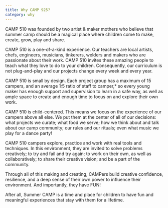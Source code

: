 ```yaml
---
title: Why CAMP 925?
category: why
---
```


CAMP 510 was founded by two artist & maker mothers who believe that summer camp should be a magical place where children come to make, create, grow, play and share.

CAMP 510 is a one-of-a-kind experience. Our teachers are local artists, chefs, engineers, musicians, tinkerers, welders and makers who are passionate about their work. CAMP 510 invites these amazing people to teach what they love to do to your children. Consequently, our curriculum is not plug-and-play and our projects change every week and every year. 

CAMP 510 is small by design. Each project group has a maximum of 15 campers, and an average 1:5 ratio of staff to camper,* so every young maker has enough support and supervision to learn in a safe way, as well as ample space to create and enough time to focus on and explore their own work.

CAMP 510 is child-centered. This means we focus on the experience of our campers above all else. We put them at the center of all of our decisions: what projects we curate; what food we serve; how we think about and talk about our camp community; our rules and our rituals; even what music we play for a dance party! 

CAMP 510 campers explore, practice and work with real tools and techniques. In this environment, they are invited to solve problems creatively; to try and fail and try again; to work on their own, as well as collaboratively; to share their creative vision; and be a part of the community.

Through all of this making and creating, CAMPers build creative confidence, resilience, and a deep sense of their own power to influence their environment. And importantly, they have FUN!

After all, Summer CAMP is a time and place for children to have fun and meaningful experiences that stay with them for a lifetime.